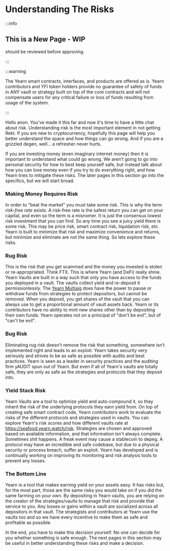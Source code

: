 # Understanding The Risks

:::info

## This is a New Page - WIP

should be reviewed before approving.

:::

:::warning

The Yearn smart contracts, interfaces, and products are offered as is. Yearn contributors and YFI token holders provide no guarantee of safety of funds in ANY vault or strategy built on top of the core contracts and will not compensate users for any critical failure or loss of funds resulting from usage of the system.

:::

Hello anon. You've made it this far and now it's time to have a little chat about risk. Understanding risk is the most important element in not getting Rekt. If you are new to cryptocurrency, hopefully this page will help you better understand the space and how things can go wrong. And if you are a grizzled degen, well... a refresher never hurts.

If you are investing money (even imaginary internet money) then it is important to understand what could go wrong. We aren't going to go into personal security for how to best keep yourself safe, but instead talk about how you can lose money even if you try to do everything right, and how Yearn tries to mitigate these risks. The later pages in this section go into the specifics, but we will start broad.

### Making Money Requires Risk

In order to "beat the market" you must take some risk. This is why the term *risk-free rate* exists. A risk-free rate is the safest return you can get on your capital, and even so the term is a misnomer. It is just the consensus lowest risk investment that you can find. So any time you see a juicy yield there is some risk. This may be price risk, smart contract risk, liquidation risk, etc. Yearn is built to minimize that risk and maximize convenience and returns, but minimize and eliminate are not the same thing. So lets explore these risks.

### Rug Risk

This is the risk that you get scammed and the money you invested is stolen or re-appropriated. Think FTX. This is where Yearn (and DeFi) really shine. Yearn Vaults are built in a way such that only you have access to the funds you deployed in a vault. The vaults collect yield and re-deposit it permissionlessly. The [Yearn Multisig](../../security/multisig) does have the power to pause or withdraw funds from strategies to protect depositors, but cannot be removed. When you deposit, you get shares of the vault that you can always use to get a proportional amount of vault assets back. Yearn or its contributors have no ability to mint new shares other than by depositing their own funds. Yearn operates not on a principal of "don't be evil", but of "can't be evil".

### Bug Risk

Eliminating rug risk doesn't remove the risk that something, somewhere isn’t implemented right and leads to an exploit. Yearn takes security very seriously and strives to be as safe as possible with audits and best practices. Yearn is seen as a leader in security practices and the auditing firm yAUDIT spun out of Yearn. But even if all of Yearn's vaults are totally safe, they are only as safe as the strategies and protocols that they deposit into.

### Yield Stack Risk

Yearn Vaults are a tool to optimize yield and auto-compound it, so they inherit the risk of the underlying protocols they earn yield from. On top of creating safe smart contract code, Yearn contributors work to evaluate the risks of the different protocols and strategies used in vaults. You can explore Yearn's risk scores and how different vaults rate at https://seafood.yearn.watch/risk. Strategies are chosen and approved based on available information, and that information isn't always complete. Sometimes shit happens. A freak event may cause a stablecoin to depeg. A protocol may have an incredible and safe codebase, but due to a physical security or process breach, suffer an exploit. Yearn has developed and is continually working on improving its monitoring and risk analysis tools to prevent any losses.

### The Bottom Line

Yearn is a tool that makes earning yield on your assets easy. It has risks but, for the most part, those are the same risks you would take on if you did the same farming on your own. By depositing in Yearn vaults, you are relying on the creator of the strategies/vaults to manage that risk and provide that service to you. Any losses or gains within a vault are socialized across all depositors in that vault. The strategists and contributors at Yearn use the vaults too and so we have every incentive to make them as safe and profitable as possible.

In the end, you have to make this decision yourself. No one can decide for you whether something is safe enough. The next pages in this section may be useful in better understanding these risks and make a decision.
